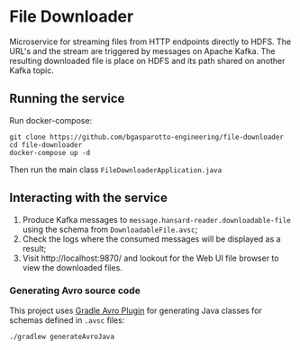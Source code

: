 # File Downloader
Microservice for streaming files from HTTP endpoints directly to HDFS. The URL's and the stream are triggered by
messages on Apache Kafka. The resulting downloaded file is place on HDFS and its path shared on another Kafka topic.

## Running the service
Run docker-compose:
```shell script
git clone https://github.com/bgasparotto-engineering/file-downloader
cd file-downloader
docker-compose up -d
```

Then run the main class `FileDownloaderApplication.java`

## Interacting with the service
1. Produce Kafka messages to `message.hansard-reader.downloadable-file` using the schema from `DownloadableFile.avsc`;
2. Check the logs where the consumed messages will be displayed as a result;
3. Visit http://localhost:9870/ and lookout for the Web UI file browser to view the downloaded files.

### Generating Avro source code
This project uses [Gradle Avro Plugin](https://github.com/davidmc24/gradle-avro-plugin) for generating Java classes for
schemas defined in `.avsc` files:
```shell script
./gradlew generateAvroJava
```

